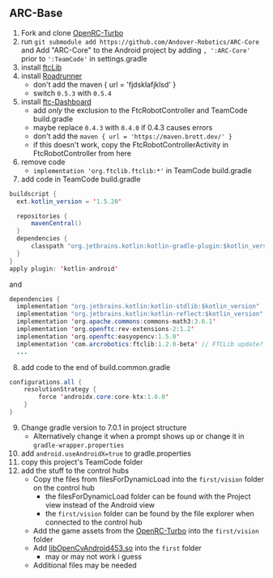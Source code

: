 ## ARC-Base
1. Fork and clone [OpenRC-Turbo](https://github.com/OpenFTC/OpenRC-Turbo)
2. run `git submodule add https://github.com/Andover-Robotics/ARC-Core` and Add "ARC-Core" to the Android project by adding `, ':ARC-Core'` prior to `':TeamCode'` in settings.gradle
3. install [ftcLib](https://docs.ftclib.org/ftclib/installation)
4. install [Roadrunner](https://acme-robotics.gitbook.io/road-runner/)
    - don't add the maven { url = 'fjdsklafjklsd' }
    - switch `0.5.3` with `0.5.4`
5. install [ftc-Dashboard](https://acmerobotics.github.io/ftc-dashboard/gettingstarted)
    - add *only* the exclusion to the FtcRobotController and TeamCode build.gradle
    - maybe replace `0.4.3` with `0.4.0` if 0.4.3 causes errors
    - don't add the `maven { url = 'https://maven.brott.dev/' }`
    - if this doesn't work, copy the FtcRobotControllerActivity in FtcRobotController from here
6. remove code
    - `implementation 'org.ftclib.ftclib:*'` in TeamCode build.gradle 
7. add code in TeamCode build.gradle
```java
buildscript {
  ext.kotlin_version = '1.5.20'

  repositories {
      mavenCentral()
  }
  dependencies {
      classpath "org.jetbrains.kotlin:kotlin-gradle-plugin:$kotlin_version"
  }
}
apply plugin: 'kotlin-android'

```
and 
```java
dependencies {
  implementation "org.jetbrains.kotlin:kotlin-stdlib:$kotlin_version"
  implementation "org.jetbrains.kotlin:kotlin-reflect:$kotlin_version"
  implementation 'org.apache.commons:commons-math3:3.6.1'
  implementation 'org.openftc:rev-extensions-2:1.2'
  implementation 'org.openftc:easyopencv:1.5.0'
  implementation 'com.arcrobotics:ftclib:1.2.0-beta' // FTCLib update?
  ...
```
8. add code to the end of build.common.gradle
```java
configurations.all {
    resolutionStrategy {
        force 'androidx.core:core-ktx:1.6.0'
    }
}
```
9. Change gradle version to 7.0.1 in project structure 
    - Alternatively change it when a prompt shows up or change it in `gradle-wrapper.properties`
10. add `android.useAndroidX=true` to gradle.properties
11. copy this project's TeamCode folder
12. add the stuff to the control hubs
    - Copy the files from filesForDynamicLoad into the `first/vision` folder on the control hub
      - the filesForDynamicLoad folder can be found with the Project view instead of the Android view
      - the `first/vision` folder can be found by the file explorer when connected to the control hub
    - Add the game assets from the [OpenRC-Turbo](https://github.com/OpenFTC/OpenRC-Turbo/releases) into the `first/vision` folder
    - Add [libOpenCvAndroid453.so](https://github.com/OpenFTC/OpenCV-Repackaged/tree/master/doc/native_libs/armeabi-v7a) into the `first` folder
      - may or may not work i guess
    - Additional files may be needed